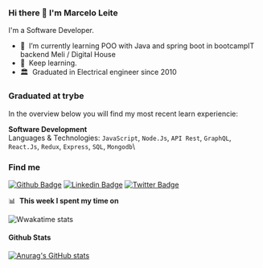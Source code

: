 ### Hi there 👋 I'm Marcelo Leite

I'm a Software Developer.
- 🌱 &nbsp;I’m currently learning POO with Java and spring boot in bootcampIT backend Meli / Digital House
- 🚀 &nbsp;Keep learning.
- 🏛️ &nbsp;Graduated in Electrical engineer since 2010

### Graduated at trybe
In the overview below you will find my most recent learn experiencie:

**Software Development**\
Languages & Technologies: `JavaScript`, `Node.Js`, `API Rest`, `GraphQL`, `React.Js`, `Redux`, `Express`, `SQL`, `Mongodb`\

### Find me

[![Github Badge](https://img.shields.io/badge/-Github-000?style=flat-square&logo=Github&logoColor=white&link=https://github.com/fagnerpsantos)](https://github.com/marsleite)
[![Linkedin Badge](https://img.shields.io/badge/-LinkedIn-blue?style=flat-square&logo=Linkedin&logoColor=white&link=https://www.linkedin.com/in/fagnerpsantos/)](https://www.linkedin.com/in/marsleite/)
[![Twitter Badge](https://img.shields.io/badge/-Twitter-1ca0f1?style=flat-square&labelColor=1ca0f1&logo=twitter&logoColor=white&link=https://twitter.com/fagnerpsantos)](https://twitter.com/marsleite1)


📊 &nbsp;**This week I spent my time on**

![Wwakatime stats](https://github-readme-stats-taupe-two.vercel.app/api/wakatime?username=marsleite&hide_title=true&hide_border=true&langs_count=5&bg_color=00000000&text_color=777)

#### Github Stats

[![Anurag's GitHub stats](https://github-readme-stats.vercel.app/api?username=marsleite&theme=tokyonight)](https://github.com/anuraghazra/github-readme-stats)
